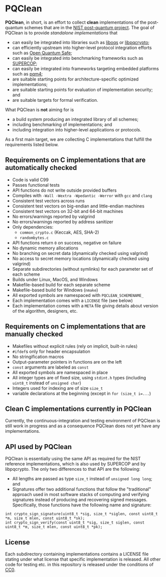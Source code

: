 # PQClean

**PQClean**, in short, is an effort to collect **clean** implementations of the post-quantum
schemes that are in the 
[NIST post-quantum project](https://csrc.nist.gov/projects/post-quantum-cryptography).
The goal of PQClean is to provide *standalone implementations* that 
* can easily be integrated into libraries such as [liboqs](https://openquantumsafe.org/#liboqs) or [libpqcrypto](https://libpqcrypto.org/);
* can efficiently upstream into higher-level protocol integration efforts such as [Open Quantum Safe](https://openquantumsafe.org/#integrations);
* can easily be integrated into benchmarking frameworks such as [SUPERCOP](https://bench.cr.yp.to/supercop.shtml);
* can easily be integrated into frameworks targeting embedded platforms such as [pqm4](https://github.com/mupq/pqm4);
* are suitable starting points for architecture-specific optimized implementations;
* are suitable starting points for evaluation of implementation security; and
* are suitable targets for formal verification.

What PQClean is **not** aiming for is
* a build system producing an integrated library of all schemes;
* including benchmarking of implementations; and
* including integration into higher-level applications or protocols.

As a first main target, we are collecting C implementations that fulfill the requirements
listed below. 

## Requirements on C implementations that are automatically checked

* Code is valid C99
* Passes functional tests
* API functions do not write outside provided buffers
* Compiles with `-Wall -Wextra -Wpedantic -Werror` with `gcc` and `clang`
* Consistent test vectors across runs
* Consistent test vectors on big-endian and little-endian machines
* Consistent test vectors on 32-bit and 64-bit machines
* No errors/warnings reported by valgrind
* No errors/warnings reported by address sanitizer
* Only dependencies:
  * `common_crypto.c` (Keccak, AES, SHA-2)
  * `randombytes.c`
* API functions return `0` on success, negative on failure
* No dynamic memory allocations
* No branching on secret data (dynamically checked using valgrind)
* No access to secret memory locations (dynamically checked using valgrind)
* Separate subdirectories (without symlinks) for each parameter set of each scheme
* Builds under Linux, MacOS, and Windows
* Makefile-based build for each separate scheme
* Makefile-based build for Windows (`nmake`)
* All exported symbols are namespaced with `PQCLEAN_SCHEMENAME_`
* Each implementation comes with a `LICENSE` file (see below)
* Each implementation comes with a `META` file giving details about version of the algorithm, designers, etc.


## Requirements on C implementations that are manually checked

* Makefiles without explicit rules (rely on implicit, built-in rules)
* `#ifdef`s only for header encapsulation
* No stringification macros
* Output-parameter pointers in functions are on the left
* `const` arguments are labeled as `const`
* All exported symbols are namespaced in place
* All integer types are of fixed size, using `stdint.h` types (including `uint8_t` instead of `unsigned char`)
* Integers used for indexing are of size `size_t`
* variable declarations at the beginning (except in `for (size_t i=...`)


## Clean C implementations currently in PQClean

Currently, the continuous-integration and testing environment of PQClean is still work in progress 
and as a consequence PQClean does not yet have any implementations.

<!--
 Currently, PQClean includes clean C implementations of the following KEMs:

 * [Kyber-512](https://pq-crystals.org/kyber/)
 * [Kyber-768](https://pq-crystals.org/kyber/)
 * [Kyber-1024](https://pq-crystals.org/kyber/)

 Currently, PQClean includes clean C implementations of the following signature schemes:

 * [Dilithium-III](https://pq-crystals.org/dilithium/)
-->

## API used by PQClean

PQClean is essentially using the same API as required for the NIST reference implementations, 
which is also used by SUPERCOP and by libpqcrypto. The only two differences to that API are
the following:
* All lengths are passed as type `size_t` instead of `unsigned long long`; and
* Signatures offer two additional functions that follow the "traditional" approach used
in most software stacks of computing and verifying signatures instead of producing and
recovering signed messages. Specifically, those functions have the following name and signature:

```
int crypto_sign_signature(uint8_t *sig, size_t *siglen, const uint8_t *m, size_t mlen, const uint8_t *sk);
int crypto_sign_verify(const uint8_t *sig, size_t siglen, const uint8_t *m, size_t mlen, const uint8_t *pk);
```

## License

Each subdirectory containing implementations contains a LICENSE file stating under what license
that specific implementation is released. All other code for testing etc. in this repository
is released under the conditions of [CC0](http://creativecommons.org/publicdomain/zero/1.0/).

